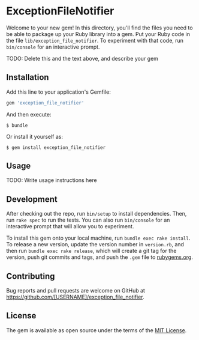 # ExceptionFileNotifier

Welcome to your new gem! In this directory, you'll find the files you need to be able to package up your Ruby library into a gem. Put your Ruby code in the file `lib/exception_file_notifier`. To experiment with that code, run `bin/console` for an interactive prompt.

TODO: Delete this and the text above, and describe your gem

## Installation

Add this line to your application's Gemfile:

```ruby
gem 'exception_file_notifier'
```

And then execute:

    $ bundle

Or install it yourself as:

    $ gem install exception_file_notifier

## Usage

TODO: Write usage instructions here

## Development

After checking out the repo, run `bin/setup` to install dependencies. Then, run `rake spec` to run the tests. You can also run `bin/console` for an interactive prompt that will allow you to experiment.

To install this gem onto your local machine, run `bundle exec rake install`. To release a new version, update the version number in `version.rb`, and then run `bundle exec rake release`, which will create a git tag for the version, push git commits and tags, and push the `.gem` file to [rubygems.org](https://rubygems.org).

## Contributing

Bug reports and pull requests are welcome on GitHub at https://github.com/[USERNAME]/exception_file_notifier.


## License

The gem is available as open source under the terms of the [MIT License](http://opensource.org/licenses/MIT).

